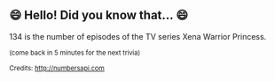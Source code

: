 ## 😄 Hello! Did you know that... 😄
134 is the number of episodes of the TV series Xena Warrior Princess.

<sup>(come back in 5 minutes for the next trivia)</sup>


<sup>Credits: http://numbersapi.com</sup>
